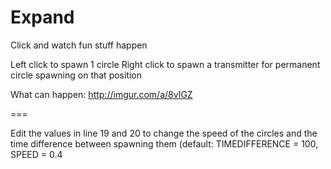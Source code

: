 Expand
======

Click and watch fun stuff happen

Left click to spawn 1 circle
Right click to spawn a transmitter for permanent circle spawning on that position

What can happen: http://imgur.com/a/8vIGZ

===

Edit the values in line 19 and 20 to change the speed of the circles and the time difference between spawning them (default: TIMEDIFFERENCE = 100, SPEED = 0.4
